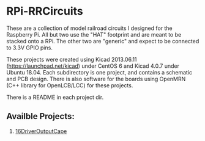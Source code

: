 # RPi-RRCircuits

These are a collection of model railroad circuits I designed for the Raspberry 
Pi.  All but two use the "HAT" footprint and are meant to be stacked onto a 
RPi.  The other two are "generic" and expect to be connected to 3.3V GPIO 
pins.

These projects were created using Kicad 2013.06.11
(https://launchpad.net/kicad) under CentOS 6 and Kicad 4.0.7 under Ubuntu
18.04. Each subdirectory is one project, and contains a schematic and PCB
design.  There is also software for the boards using OpenMRN (C++ library for 
OpenLCB/LCC) for these projects.

There is a README in each project dir.

## Availble Projects:

1. [16DriverOutputCape](https://github.com/RobertPHeller/RPi-RRCircuits/tree/master/16DriverOutputCape)
                                    
